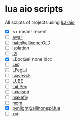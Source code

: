 # lua aio scripts

All scripts of projects using [lua-aio](https://github.com/tst2005/lua-aio)

 * [x] <= means recent
 * [ ] [awall](https://github.com/tst2005/awall)
 * [ ] [hate](https://github.com/tst2005/hate)@[allinone](https://github.com/tst2005/hate/tree/allinone):_OLD_
 * [ ] [isolation](https://github.com/tst2005/lua-isolation)
 * [ ] [l2l](https://github.com/tst2005/l2l)
 * [x] [LDoc](https://github.com/tst2005/ldoc)@[allinone](https://github.com/tst2005/ldoc/tree/allinone):[ldoc](https://github.com/tst2005/ldoc/blob/allinone/bin/ldoc)
 * [ ] [Leg](https://github.com/tst2005/leg)
 * [ ] [LPegLJ](https://github.com/tst2005/lpeglj)
 * [ ] [luacheck](https://github.com/tst2005/luacheck)
 * [ ] [LUBE](https://github.com/tst2005/love-misc-libs/tree/all-in-one/LUBE)
 * [ ] [LuLPeg](https://github.com/tst2005/lulpeg)
 * [ ] [lunajson](https://github.com/tst2005/lunajson)
 * [ ] [makefly](https://github.com/tst2005/makefly)
 * [ ] [mom](https://github.com/tst2005/mom)
 * [x] [penlight](https://github.com/tst2005/lua-penlight)@[allinone](https://github.com/tst2005/lua-penlight/tree/allinone):[pl.lua](https://github.com/tst2005/lua-penlight/blob/allinone/pl.lua)
 * [ ] [xor](https://github.com/tst2005/xor)
